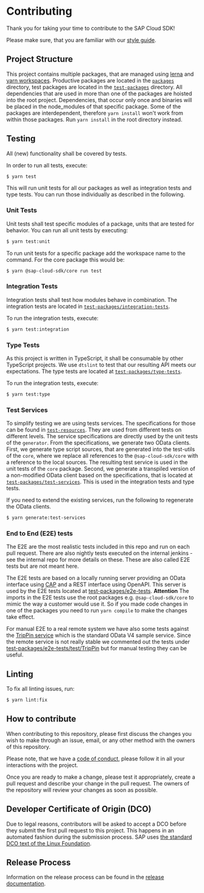 # Contributing

Thank you for taking your time to contribute to the SAP Cloud SDK!

Please make sure, that you are familiar with our [style guide](./STYLEGUIDE.md).

## Project Structure

This project contains multiple packages, that are managed using [lerna](https://github.com/lerna/lerna) and [yarn workspaces](https://classic.yarnpkg.com/en/docs/workspaces/). Productive packages are located in the [`packages`](./packages) directory, test packages are located in the [`test-packages`](./test-packages) directory.
All dependencies that are used in more than one of the packages are hoisted into the root project. Dependencies, that occur only once and binaries will be placed in the node_modules of that specific package. Some of the packages are interdependent, therefore `yarn install` won't work from within those packages. Run `yarn install` in the root directory instead.

## Testing

All (new) functionality shall be covered by tests.

In order to run all tests, execute:

```bash
$ yarn test
```

This will run unit tests for all our packages as well as integration tests and type tests. You can run those individually as described in the following.

### Unit Tests

Unit tests shall test specific modules of a package, units that are tested for behavior.
You can run all unit tests by executing:

```bash
$ yarn test:unit
```

To run unit tests for a specific package add the workspace name to the command. For the core package this would be:

```bash
$ yarn @sap-cloud-sdk/core run test
```

### Integration Tests

Integration tests shall test how modules behave in combination. The integration tests are located in [`test-packages/integration-tests`](./test-packages/integration-tests).

To run the integration tests, execute:

```bash
$ yarn test:integration
```

### Type Tests

As this project is written in TypeScript, it shall be consumable by other TypeScript projects. We use `dtslint` to test that our resulting API meets our expectations.
The type tests are located at [`test-packages/type-tests`](./test-packages/type-tests).

To run the integration tests, execute:

```bash
$ yarn test:type
```

### Test Services

To simplify testing we are using tests services. The specifications for those can be found in [`test-resources`](./test-resources).
They are used from different tests on different levels.
The service specifications are directly used by the unit tests of the `generator`.
From the specifications, we generate two OData clients.
First, we generate type script sources, that are generated into the test-utils of the `core`, where we replace all references to the `@sap-cloud-sdk/core` with a reference to the local sources. The resulting test service is used in the unit tests of the `core` package.
Second, we generate a transpiled version of a non-modified OData client based on the specifications, that is located at [`test-packages/test-services`](./test-packages/test-services). This is used in the integration tests and type tests.

If you need to extend the existing services, run the following to regenerate the OData clients.

```bash
$ yarn generate:test-services
```

### End to End (E2E) tests

The E2E are the most realistic tests included in this repo and run on each pull request.
There are also nightly tests executed on the internal jenkins - see the internal repo for more details on these.
These are also called E2E tests but are not meant here.

The E2E tests are based on a locally running server providing an OData interface using [CAP](https://cap.cloud.sap/docs/) and a REST interface using OpenAPI.
This server is used by the E2E tests located at [test-packages/e2e-tests](./test-packages/e2e-tests).
**Attention** The imports in the E2E tests use the root packages e.g. `@sap-cloud-sdk/core` to mimic the way a customer would use it.
So if you made code changes in one of the packages you need to run `yarn compile` to make the changes take effect.

For manual E2E to a real remote system we have also some tests against the [TripPin service](https://www.odata.org/blog/trippin-new-odata-v4-sample-service/) which is the standard OData V4 sample service.
Since the remote service is not really stable we commented out the tests under [test-packages/e2e-tests/test/TripPin](./test-packages/e2e-tests/test/TripPin) but for manual testing they can be useful.

## Linting

To fix all linting issues, run:

```bash
$ yarn lint:fix
```

## How to contribute

When contributing to this repository, please first discuss the changes you wish to make through an issue, email, or any other method with the owners of this repository.

Please note, that we have a [code of conduct](./CODE_OF_CONDUCT.md), please follow it in all your interactions with the project.

Once you are ready to make a change, please test it appropriately, create a pull request and describe your change in the pull request. The owners of the repository will review your changes as soon as possible.

## Developer Certificate of Origin (DCO)

Due to legal reasons, contributors will be asked to accept a DCO before they submit the first pull request to this project. This happens in an automated fashion during the submission process. SAP uses [the standard DCO text of the Linux Foundation](https://developercertificate.org/).

## Release Process

Information on the release process can be found in the [release documentation](./knowledge-base/how-tos/0001-release.md).
